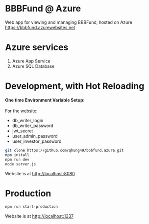 # BBBFund @ Azure
Web app for viewing and managing BBBFund, hosted on Azure https://bbbfund.azurewebsites.net

# Azure services
1. Azure App Service
2. Azure SQL Database

# Development, with Hot Reloading
#### One time Environment Variable Setup:
For the website:
* db_writer_login
* db_writer_password
* jwt_secret
* user_admin_password
* user_investor_password

```bash
git clone https://github.com/qhung49/bbbfund.azure.git
npm install
npm run dev
node server.js
```
Website is at [http://localhost:8080](http://localhost:8080)

# Production
```bash
npm run start-production
```
Website is at [http://localhost:1337](http://localhost:1337)
